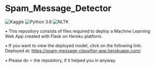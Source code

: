 # Spam_Message_Detector

![Kaggle](https://img.shields.io/badge/Dataset-Kaggle-blue.svg) ![Python 3.6](https://img.shields.io/badge/Python-3.6-brightgreen.svg) ![NLTK](https://img.shields.io/badge/Library-NLTK-orange.svg)

• This repository consists of files required to deploy a Machine Learning Web App created with Flask on Heroku platform.

• If you want to view the deployed model, click on the following link:
Deployed at: https://spam-message-classifier-app.herokuapp.com/

• Please do ⭐ the repository, if it helped you in anyway.
